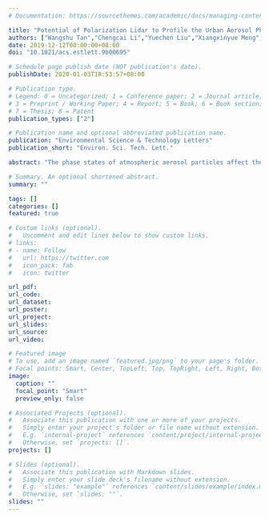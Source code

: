 ```yaml
---
# Documentation: https://sourcethemes.com/academic/docs/managing-content/

title: "Potential of Polarization Lidar to Profile the Urban Aerosol Phase State During Haze Episodes"
authors: ["Wangshu Tan","Chengcai Li","Yuechen Liu","Xiangxinyue Meng","Zhijun Wu","Ling Kang","Tong Zhu"]
date: 2019-12-12T00:00:00+08:00
doi: "10.1021/acs.estlett.9b00695"

# Schedule page publish date (NOT publication's date).
publishDate: 2020-01-03T18:53:57+08:00

# Publication type.
# Legend: 0 = Uncategorized; 1 = Conference paper; 2 = Journal article;
# 3 = Preprint / Working Paper; 4 = Report; 5 = Book; 6 = Book section;
# 7 = Thesis; 8 = Patent
publication_types: ["2"]

# Publication name and optional abbreviated publication name.
publication: "Environmental Science & Technology Letters"
publication_short: "Environ. Sci. Tech. Lett."

abstract: "The phase states of atmospheric aerosol particles affect their physical, chemical, and optical properties. Particles with different phase states exhibit different viscosities and various shapes that cause differences in their scattering polarization. In this study, a novel method for inferring the phase state of submicrometer particles using the particle linear depolarization ratio (δp) retrieved from polarization lidar is proposed. The values of δp during several haze episodes showed good correlation with the in situ-measured rebound fraction and ambient relative humidity. Two case studies verify that polarization lidar has the potential to infer the phase state profiles of submicrometer particles and that the particle phase state in the upper boundary layer may differ from that near the ground during haze episodes."

# Summary. An optional shortened abstract.
summary: ""

tags: []
categories: []
featured: true

# Custom links (optional).
#   Uncomment and edit lines below to show custom links.
# links:
# - name: Follow
#   url: https://twitter.com
#   icon_pack: fab
#   icon: twitter

url_pdf:
url_code:
url_dataset:
url_poster:
url_project:
url_slides:
url_source:
url_video:

# Featured image
# To use, add an image named `featured.jpg/png` to your page's folder. 
# Focal points: Smart, Center, TopLeft, Top, TopRight, Left, Right, BottomLeft, Bottom, BottomRight.
image:
  caption: ""
  focal_point: "Smart"
  preview_only: false

# Associated Projects (optional).
#   Associate this publication with one or more of your projects.
#   Simply enter your project's folder or file name without extension.
#   E.g. `internal-project` references `content/project/internal-project/index.md`.
#   Otherwise, set `projects: []`.
projects: []

# Slides (optional).
#   Associate this publication with Markdown slides.
#   Simply enter your slide deck's filename without extension.
#   E.g. `slides: "example"` references `content/slides/example/index.md`.
#   Otherwise, set `slides: ""`.
slides: ""
---
```

